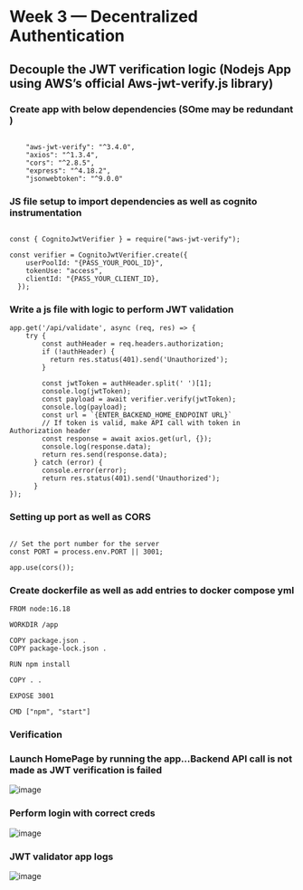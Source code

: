 # Week 3 — Decentralized Authentication

##  Decouple the JWT verification logic (Nodejs App using AWS’s official Aws-jwt-verify.js library)

### Create app with below dependencies (SOme may be redundant )

```

    "aws-jwt-verify": "^3.4.0",
    "axios": "^1.3.4",
    "cors": "^2.8.5",
    "express": "^4.18.2",
    "jsonwebtoken": "^9.0.0"

```


### JS file setup to import dependencies as well as cognito instrumentation
```

const { CognitoJwtVerifier } = require("aws-jwt-verify");

const verifier = CognitoJwtVerifier.create({
    userPoolId: "{PASS_YOUR_POOL_ID}",
    tokenUse: "access",
    clientId: "{PASS_YOUR_CLIENT_ID},
  });

```

### Write a js file with logic to perform JWT validation

```
app.get('/api/validate', async (req, res) => {
    try {
        const authHeader = req.headers.authorization;
        if (!authHeader) {
          return res.status(401).send('Unauthorized');
        }
 
        const jwtToken = authHeader.split(' ')[1];
        console.log(jwtToken);
        const payload = await verifier.verify(jwtToken);
        console.log(payload);
        const url = `{ENTER_BACKEND_HOME_ENDPOINT URL}`
        // If token is valid, make API call with token in Authorization header
        const response = await axios.get(url, {});
        console.log(response.data);
        return res.send(response.data);
      } catch (error) {
        console.error(error);
        return res.status(401).send('Unauthorized');
      }
});

```
### Setting up port as well as CORS

```

// Set the port number for the server
const PORT = process.env.PORT || 3001;

app.use(cors());

```

### Create dockerfile as well as add entries to docker compose yml

```
FROM node:16.18

WORKDIR /app

COPY package.json .
COPY package-lock.json .

RUN npm install

COPY . .

EXPOSE 3001

CMD ["npm", "start"]

```
### Verification

### Launch HomePage by running the app...Backend API call is not made as JWT verification is failed

![image](https://user-images.githubusercontent.com/18515029/223761695-465bfce3-b1e5-4249-9e2f-9287549d6bc0.png)

### Perform login with correct creds

![image](https://user-images.githubusercontent.com/18515029/223762876-e8f3df22-6826-4d6d-8100-6404d67f7aea.png)

### JWT validator app logs 

![image](https://user-images.githubusercontent.com/18515029/223763044-7a0cd656-92b7-44ee-8dfe-dcd5dd5abbff.png)





